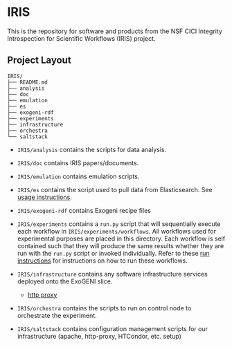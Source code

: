 # IRIS
This is the repository for software and products from the NSF CICI Integrity 
Introspection for Scientific Workflows (IRIS) project.

## Project Layout

```
IRIS/
├── README.md
├── analysis
├── doc
├── emulation
├── es
├── exogeni-rdf
├── experiments
├── infrastructure
├── orchestra
└── saltstack

```
- `IRIS/analysis` contains the scripts for data analysis.

- `IRIS/doc` contains IRIS papers/documents.

- `IRIS/emulation` contains emulation scripts.

- `IRIS/es` contains the script used to pull data from Elasticsearch. See
    [usage instructions](es/README.md).

- `IRIS/exogeni-rdf` contains Exogeni recipe files

- `IRIS/experiments` contains a `run.py` script that will sequentially execute 
    each workflow in `IRIS/experiments/workflows`. All workflows used for
    experimental purposes are placed in this directory. Each workflow is self
    contained such that they will produce the same results whether they are run
    with the `run.py` script or invoked individually. Refer to these
    [run instructions](experiments/README.md) for instructions on how to run these 
    workflows.

- `IRIS/infrastructure` contains any software infrastructure services deployed onto
    the ExoGENI slice. 
  - [http proxy](infrastructure/http-proxy/README.md)

- `IRIS/orchestra` contains the scripts to run on control node to orchestrate the experiment.

- `IRIS/saltstack` contains configuration management scripts for our 
    infrastructure (apache, http-proxy, HTCondor, etc. setup)


